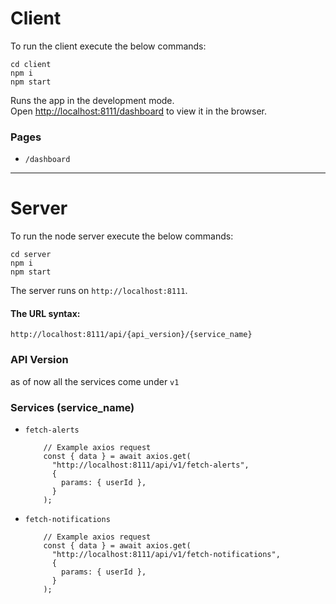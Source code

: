 # Client

To run the client execute the below commands:

```
cd client
npm i
npm start
```

Runs the app in the development mode.\
Open [http://localhost:8111/dashboard](http://localhost:8111) to view it in the browser.

### Pages
  - `/dashboard`

-------

# Server

To run the node server execute the below commands:
```
cd server
npm i
npm start
```

The server runs on `http://localhost:8111`. 
#### The URL syntax:
`http://localhost:8111/api/{api_version}/{service_name}`

### API Version
as of now all the services come under `v1`
### Services (service_name)
- `fetch-alerts`
  ```
      // Example axios request
      const { data } = await axios.get(
        "http://localhost:8111/api/v1/fetch-alerts",
        {
          params: { userId },
        }
      );
  ```
- `fetch-notifications`
  ```
      // Example axios request
      const { data } = await axios.get(
        "http://localhost:8111/api/v1/fetch-notifications",
        {
          params: { userId },
        }
      );
  ```
